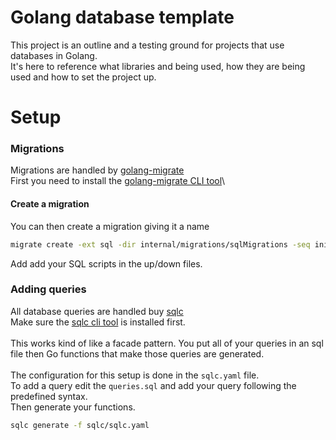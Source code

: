# Golang database template

This project is an outline and a testing ground for projects that use databases in Golang.\
It's here to reference what libraries and being used, how they are being used and how to set the project up.

# Setup

### Migrations

Migrations are handled by [golang-migrate](https://github.com/golang-migrate/migrate)\
First you need to install the [golang-migrate CLI tool](https://github.com/golang-migrate/migrate/tree/master/cmd/migrate)\

#### Create a migration

You can then create a migration giving it a name

```bash
migrate create -ext sql -dir internal/migrations/sqlMigrations -seq initial-db-setup
```

Add add your SQL scripts in the up/down files.

### Adding queries

All database queries are handled buy [sqlc](https://github.com/sqlc-dev/sqlc)\
Make sure the [sqlc cli tool](https://docs.sqlc.dev/en/latest/overview/install.html) is installed first.\
\
This works kind of like a facade pattern. You put all of your queries in an sql file then Go functions that make those queries are generated.\
\
The configuration for this setup is done in the `sqlc.yaml` file.\
To add a query edit the `queries.sql` and add your query following the predefined syntax.\
Then generate your functions.

```bash
sqlc generate -f sqlc/sqlc.yaml
```

